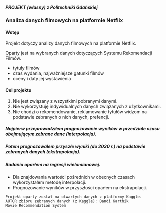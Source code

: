 ##### PROJEKT (własny) z Politechniki Gdańskiej

### Analiza danych filmowych na platformie Netflix

#### Wstęp
Projekt dotyczy analizy danych filmowych na platformie Netflix.

Oparty jest na wybranych danych  dotyczących Systemu Rekomendacji Filmów.
- tytuły filmów
- czas wydania, najważniejsze gatunki filmów
- oceny i daty jej wystawienia

#### Cel projektu 
1. Nie jest związany z wszystkimi pobranymi danymi.
2. Nie wykorzystuję indywidualnych danych związanych z użytkownikami.
3. Nie chodzi o rekomendowanie, reklamowanie tytułów widzom na podstawie zebranych o nich danych, prefencji.

##### Najpierw przeprowadziłem prognozowanie wyników w przedziale czasu obejmującym zebrane dane (interpolacja).
##### Potem prognozowałem przyszłe wyniki (do 2030 r.) na podstawie zebranych danych (ekstrapolacja).

##### Badania oparłem na regresji wielomianowej.
- Dla znajdowania wartości pośrednich w obecnych czasach wykorzystałem metodę interpolacji.
- Prognozowanie wyników w przyszłości oparłem na ekstrapolacji. 

```
Projekt oparty został na otwartych danych z platformy Kaggle.
AUTOR zbioru zebranych danych (z Kaggle): Bandi Karthik
Movie Recommendation System
```


